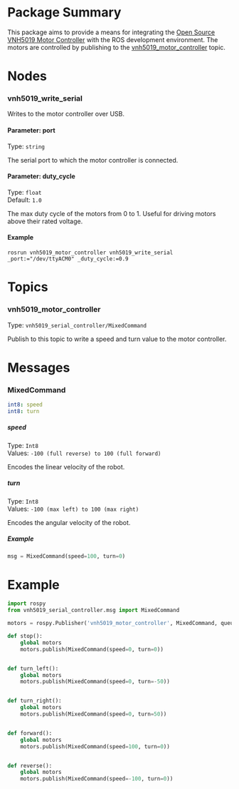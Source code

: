 # Package Summary
This package aims to provide a means for integrating the 
[Open Source VNH5019 Motor Controller](https://github.com/JoshuaBillson/VNH5019Controller) with 
the ROS development environment. The motors are controlled by publishing to the 
[vnh5019_motor_controller](#Topics) topic.

# <a name="Nodes"></a>Nodes
### vnh5019_write_serial

Writes to the motor controller over USB.  

#### Parameter: port

Type: `string`  

The serial port to which the motor controller is connected.  

#### Parameter: duty_cycle

Type: `float`  
Default: `1.0`  

The max duty cycle of the motors from 0 to 1. Useful for driving motors above their rated voltage.  

#### Example
```
rosrun vnh5019_motor_controller vnh5019_write_serial _port:="/dev/ttyACM0" _duty_cycle:=0.9
```

# Topics

### vnh5019_motor_controller

Type: `vnh5019_serial_controller/MixedCommand`  

Publish to this topic to write a speed and turn value to the motor controller.

# Messages

### MixedCommand

```yaml
int8: speed
int8: turn
```

##### speed

Type: `Int8`  
Values: `-100 (full reverse) to 100 (full forward)`  

Encodes the linear velocity of the robot.

##### turn

Type: `Int8`  
Values: `-100 (max left) to 100 (max right)` 

Encodes the angular velocity of the robot.

##### Example
```python
msg = MixedCommand(speed=100, turn=0)
```

# Example
```python
import rospy
from vnh5019_serial_controller.msg import MixedCommand

motors = rospy.Publisher('vnh5019_motor_controller', MixedCommand, queue_size=10)

def stop():
    global motors
    motors.publish(MixedCommand(speed=0, turn=0))


def turn_left():
    global motors
    motors.publish(MixedCommand(speed=0, turn=-50))


def turn_right():
    global motors
    motors.publish(MixedCommand(speed=0, turn=50))


def forward():
    global motors
    motors.publish(MixedCommand(speed=100, turn=0))


def reverse():
    global motors
    motors.publish(MixedCommand(speed=-100, turn=0))
```
